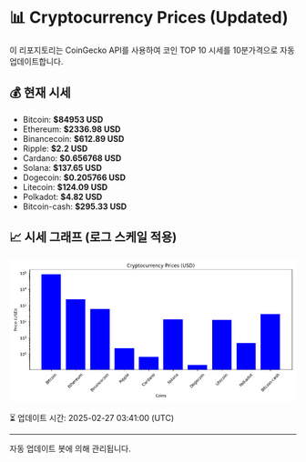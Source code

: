 
# 📊 Cryptocurrency Prices (Updated)

이 리포지토리는 CoinGecko API를 사용하여 코인 TOP 10 시세를 10분가격으로 자동 업데이트합니다.

## 💰 현재 시세
- Bitcoin: **$84953 USD**
- Ethereum: **$2336.98 USD**
- Binancecoin: **$612.89 USD**
- Ripple: **$2.2 USD**
- Cardano: **$0.656768 USD**
- Solana: **$137.65 USD**
- Dogecoin: **$0.205766 USD**
- Litecoin: **$124.09 USD**
- Polkadot: **$4.82 USD**
- Bitcoin-cash: **$295.33 USD**

## 📈 시세 그래프 (로그 스케일 적용)
![Crypto Prices](crypto_prices.png)

⏳ 업데이트 시간: 2025-02-27 03:41:00 (UTC)

---
자동 업데이트 봇에 의해 관리됩니다.
